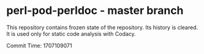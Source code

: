 # perl-pod-perldoc - master branch

This repository contains frozen state of the repository.
Its history is cleared. It is used only for static code
analysis with Codacy.

Commit Time: 1707109071